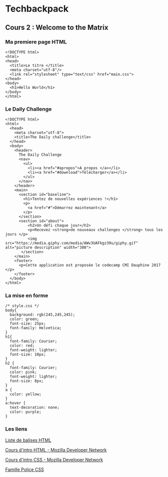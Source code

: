 # Techbackpack

## Cours 2 : Welcome to the Matrix

### Ma premiere page HTML

```
<!DOCTYPE html>
<html>
<head>
  <title>Le titre </title>
  <meta charset="utf-8"/>
  <link rel="stylesheet" type="text/css" href="main.css">
</head>
<body>
  <h1>Hello World</h1>
</body>
</html>
```

### Le Daily Challenge

```
<!DOCTYPE html>
<html>
  <head>
    <meta charset="utf-8">
    <title>The Daily challenge</title>
  </head>
  <body>
    <header>
      The Daily Challenge
      <nav>
        <ul>
          <li><a href="#apropos">A propos </a></li>
          <li><a href="#download">Télécharger</a></li>
        </ul>
      </nav>
    </header>
    <main>
      <section id="baseline">
        <h1>Tentez de nouvelles expériences !</h1>
        <p>
          <a href="#">Démarrez maintenant</a>
        </p>
      </section>
      <section id="about">
          <h2>Un défi chaque jour</h2>
          <p>Recevez <strong>de nouveaux challenges </strong> tous les jours </p>
          <img src="https://media.giphy.com/media/AWv3UAFkgz39u/giphy.gif" alt="picture description" width="300">
       </section>
    </main>
    <footer>
      <p>Cette application est proposée le codecamp CMI Dauphine 2017 </p>
    </footer>
  </body>
</html>
```

### La mise en forme

```
/* style.css */
body{
  background: rgb(245,245,245);
  color: green;
  font-size: 25px;
  font-family: Helvetica;
}
h1{
  font-family: Courier;
  color: red;
  font-weight: lighter;
  font-size: 10px;
}
h2 {
  font-family: Courier;
  color: pink;
  font-weight: lighter;
  font-size: 8px;
}
a {
  color: yellow;
}
a:hover {
  text-decoration: none;
  color: purple;
}

```

### Les liens

[Liste de balises HTML ](http://41mag.fr/liste-des-balises-html5)

[Cours d'intro HTML -  Mozilla Developer Network  ](https://developer.mozilla.org/fr/Apprendre/HTML/Balises_HTML)

[Cours d'intro CSS -  Mozilla Developer Network  ](https://developer.mozilla.org/en-US/docs/Learn/Getting_started_with_the_web/CSS_basics)


[Famille Police CSS  ](https://www.w3.org/Style/Examples/007/fonts.fr.html)




